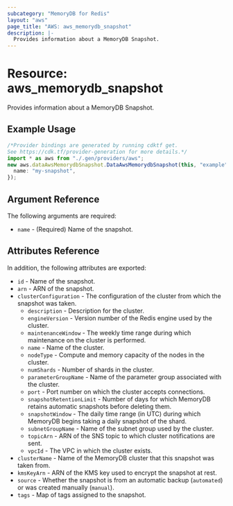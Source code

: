 ```yaml
---
subcategory: "MemoryDB for Redis"
layout: "aws"
page_title: "AWS: aws_memorydb_snapshot"
description: |-
  Provides information about a MemoryDB Snapshot.
---
```


# Resource: aws\_memorydb\_snapshot

Provides information about a MemoryDB Snapshot.

## Example Usage

```typescript
/*Provider bindings are generated by running cdktf get.
See https://cdk.tf/provider-generation for more details.*/
import * as aws from "./.gen/providers/aws";
new aws.dataAwsMemorydbSnapshot.DataAwsMemorydbSnapshot(this, "example", {
  name: "my-snapshot",
});

```

## Argument Reference

The following arguments are required:

* `name` - (Required) Name of the snapshot.

## Attributes Reference

In addition, the following attributes are exported:

* `id` - Name of the snapshot.
* `arn` - ARN of the snapshot.
* `clusterConfiguration` - The configuration of the cluster from which the snapshot was taken.
  * `description` - Description for the cluster.
  * `engineVersion` - Version number of the Redis engine used by the cluster.
  * `maintenanceWindow` - The weekly time range during which maintenance on the cluster is performed.
  * `name` - Name of the cluster.
  * `nodeType` - Compute and memory capacity of the nodes in the cluster.
  * `numShards` - Number of shards in the cluster.
  * `parameterGroupName` - Name of the parameter group associated with the cluster.
  * `port` - Port number on which the cluster accepts connections.
  * `snapshotRetentionLimit` - Number of days for which MemoryDB retains automatic snapshots before deleting them.
  * `snapshotWindow` - The daily time range (in UTC) during which MemoryDB begins taking a daily snapshot of the shard.
  * `subnetGroupName` - Name of the subnet group used by the cluster.
  * `topicArn` - ARN of the SNS topic to which cluster notifications are sent.
  * `vpcId` - The VPC in which the cluster exists.
* `clusterName` - Name of the MemoryDB cluster that this snapshot was taken from.
* `kmsKeyArn` - ARN of the KMS key used to encrypt the snapshot at rest.
* `source` - Whether the snapshot is from an automatic backup (`automated`) or was created manually (`manual`).
* `tags` - Map of tags assigned to the snapshot.

